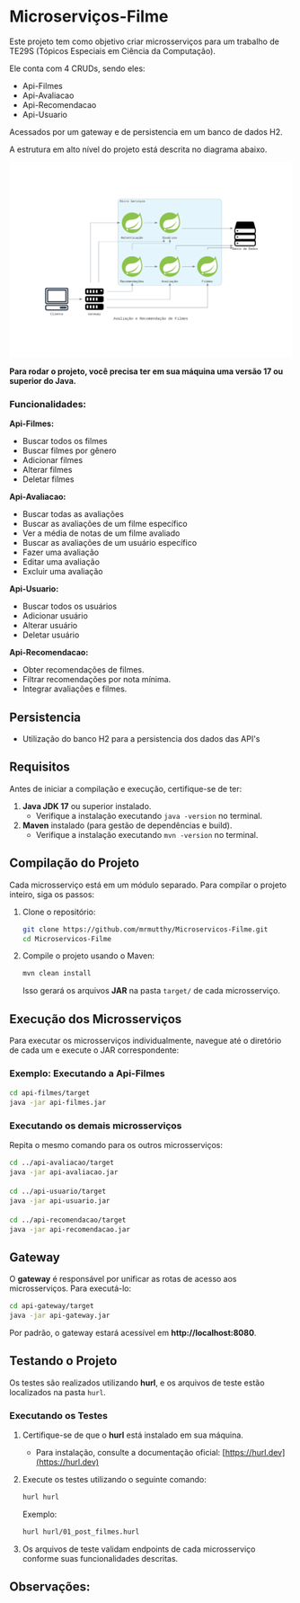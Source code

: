 # Microserviços-Filme

Este projeto tem como objetivo criar microsserviços para um trabalho de TE29S (Tópicos Especiais em Ciência da Computação).

Ele conta com 4 CRUDs, sendo eles:

- Api-Filmes
- Api-Avaliacao
- Api-Recomendacao
- Api-Usuario

Acessados por um gateway e de persistencia em um banco de dados H2.

A estrutura em alto nível do projeto está descrita no diagrama abaixo.

<img src="https://github.com/mrmutthy/Microservicos-Filme/blob/main/diag.png" alt="Diagrama do Projeto">

**Para rodar o projeto, você precisa ter em sua máquina uma versão 17 ou superior do Java.**

### Funcionalidades:

**Api-Filmes:**

- Buscar todos os filmes
- Buscar filmes por gênero
- Adicionar filmes
- Alterar filmes
- Deletar filmes

**Api-Avaliacao:**

- Buscar todas as avaliações
- Buscar as avaliações de um filme específico
- Ver a média de notas de um filme avaliado
- Buscar as avaliações de um usuário específico
- Fazer uma avaliação
- Editar uma avaliação
- Excluir uma avaliação

**Api-Usuario:**

- Buscar todos os usuários
- Adicionar usuário
- Alterar usuário
- Deletar usuário

**Api-Recomendacao:**

- Obter recomendações de filmes.
- Filtrar recomendações por nota mínima.
- Integrar avaliações e filmes.

## Persistencia

- Utilização do banco H2 para a persistencia dos dados das API's

## Requisitos

Antes de iniciar a compilação e execução, certifique-se de ter:

1. **Java JDK 17** ou superior instalado.
   - Verifique a instalação executando `java -version` no terminal.
2. **Maven** instalado (para gestão de dependências e build).
   - Verifique a instalação executando `mvn -version` no terminal.

## Compilação do Projeto

Cada microsserviço está em um módulo separado. Para compilar o projeto inteiro, siga os passos:

1. Clone o repositório:
   ```bash
   git clone https://github.com/mrmutthy/Microservicos-Filme.git
   cd Microservicos-Filme
   ```

2. Compile o projeto usando o Maven:
   ```bash
   mvn clean install
   ```
   Isso gerará os arquivos **JAR** na pasta `target/` de cada microsserviço.

## Execução dos Microsserviços

Para executar os microsserviços individualmente, navegue até o diretório de cada um e execute o JAR correspondente:

### Exemplo: Executando a Api-Filmes
```bash
cd api-filmes/target
java -jar api-filmes.jar
```

### Executando os demais microsserviços
Repita o mesmo comando para os outros microsserviços:

```bash
cd ../api-avaliacao/target
java -jar api-avaliacao.jar

cd ../api-usuario/target
java -jar api-usuario.jar

cd ../api-recomendacao/target
java -jar api-recomendacao.jar
```

## Gateway

O **gateway** é responsável por unificar as rotas de acesso aos microsserviços. Para executá-lo:

```bash
cd api-gateway/target
java -jar api-gateway.jar
```

Por padrão, o gateway estará acessível em **http://localhost:8080**.

## Testando o Projeto

Os testes são realizados utilizando **hurl**, e os arquivos de teste estão localizados na pasta `hurl`.

### Executando os Testes

1. Certifique-se de que o **hurl** está instalado em sua máquina.
   - Para instalação, consulte a documentação oficial: [https://hurl.dev](https://hurl.dev)

2. Execute os testes utilizando o seguinte comando:
   ```bash
   hurl hurl
   ```

   Exemplo:
   ```bash
   hurl hurl/01_post_filmes.hurl
   ```

3. Os arquivos de teste validam endpoints de cada microsserviço conforme suas funcionalidades descritas.

## Observações:


